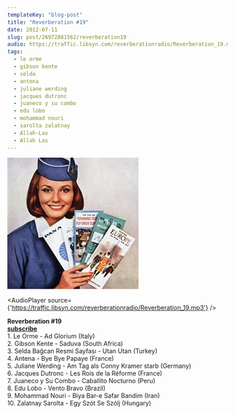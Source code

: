 ```yaml
---
templateKey: "blog-post"
title: "Reverberation #19"
date: 2012-07-11
slug: post/26972881562/reverberation19
audio: https://traffic.libsyn.com/reverberationradio/Reverberation_19.mp3
tags:
  - le orme
  - gibson kente
  - selda
  - antena
  - juliane werding
  - jacques dutronc
  - juaneco y su combo
  - edu lobo
  - mohammad nouri
  - sarolta zalatnay
  - Allah-Las
  - Allah Las
---
```


![Reverberation #19](../images/af1fc16f3d138e775e58662834f7a0f841515ee21f2c95733dc237c5420d74ed.jpg)

<AudioPlayer source={'https://traffic.libsyn.com/reverberationradio/Reverberation_19.mp3'} />

<p><strong>Reverberation #19<br /><a href="http://itunes.apple.com/us/podcast/reverberation-radio/id520739212?ign-mpt=uo%3D4" title="subscribe" target="_blank">subscribe</a><br /></strong>1. Le Orme - Ad Glorium (Italy)<br />2. Gibson Kente - Saduva (South Africa)<br />3. Selda&nbsp;Ba&#287;can Resmi Sayfas&#305; - Utan Utan (Turkey)<br />4. Antena - Bye Bye Papaye (France)<br />5. Juliane Werding - Am Tag als Conny Kramer starb (Germany)<br />6. Jacques Dutronc - Les Rois de la R&eacute;forme (France)<br />7. Juaneco y Su Combo - Caballito Nocturno (Peru)<br />8. Edu Lobo - Vento Bravo (Brazil)<br />9. Mohammad Nouri - Biya Bar-e Safar Bandim (Iran)<br />10. Zalatnay Sarolta - Egy Sz&oacute;t Se Sz&oacute;lj (Hungary)</p>
